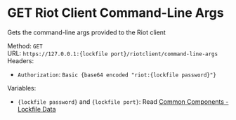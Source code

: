 <!-- This file is automatically generated! Do not edit it directly! See https://github.com/techchrism/valorant-api-docs/blob/trunk/contributing.md for more information. -->

# GET Riot Client Command-Line Args

Gets the command-line args provided to the Riot client  


Method: `GET`  
URL: `https://127.0.0.1:{lockfile port}/riotclient/command-line-args`  
Headers:
 - `Authorization`: `Basic {base64 encoded "riot:{lockfile password}"}`

Variables:
 - `{lockfile password}` and `{lockfile port}`: Read [Common Components - Lockfile Data](../common-components.md#lockfile-data)

